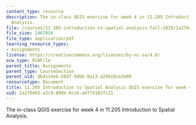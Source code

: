 ```yaml
---
content_type: resource
description: The in-class QGIS exercise for week 4 in 11.205 Introduction to Spatial
  Analysis.
file: /courses/11-205-introduction-to-spatial-analysis-fall-2019/2a276465a3c9808e6cc6a4774182fc21_11.205f19_week_4_qgis.pdf
file_size: 2467058
file_type: application/pdf
learning_resource_types:
- Assignments
license: https://creativecommons.org/licenses/by-nc-sa/4.0/
ocw_type: OCWFile
parent_title: Assignments
parent_type: CourseSection
parent_uid: db4114e6-58df-9dbb-0a13-a29b18ce2e08
resourcetype: Document
title: 11.205 Introduction to Spatial Analysis QGIS exercise for week 4
uid: 2a276465-a3c9-808e-6cc6-a4774182fc21
---
```

The in-class QGIS exercise for week 4 in 11.205 Introduction to Spatial Analysis.